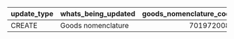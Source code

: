 | update_type   | whats_being_updated   |   goods_nomenclature_code |   suffix | validity_start_date   | validity_end_date   | comments   |   containing_transaction_id |   containing_message_id |
|:--------------|:----------------------|--------------------------:|---------:|:----------------------|:--------------------|:-----------|----------------------------:|------------------------:|
| CREATE        | Goods nomenclature    |                7019720081 |       80 | 2022-02-26            |                     |            |                    19282658 |                    4575 |